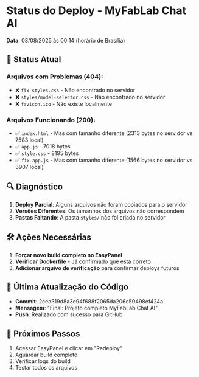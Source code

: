 # Status do Deploy - MyFabLab Chat AI

**Data**: 03/08/2025 às 00:14 (horário de Brasília)

## 🚨 Status Atual

### Arquivos com Problemas (404):
- ❌ `fix-styles.css` - Não encontrado no servidor
- ❌ `styles/model-selector.css` - Não encontrado no servidor
- ❌ `favicon.ico` - Não existe localmente

### Arquivos Funcionando (200):
- ✅ `index.html` - Mas com tamanho diferente (2313 bytes no servidor vs 7583 local)
- ✅ `app.js` - 7018 bytes
- ✅ `style.css` - 8195 bytes
- ✅ `fix-app.js` - Mas com tamanho diferente (1566 bytes no servidor vs 3907 local)

## 🔍 Diagnóstico

1. **Deploy Parcial**: Alguns arquivos não foram copiados para o servidor
2. **Versões Diferentes**: Os tamanhos dos arquivos não correspondem
3. **Pastas Faltando**: A pasta `styles/` não foi criada no servidor

## 🛠️ Ações Necessárias

1. **Forçar novo build completo no EasyPanel**
2. **Verificar Dockerfile** - Já confirmado que está correto
3. **Adicionar arquivo de verificação** para confirmar deploys futuros

## 📝 Última Atualização do Código

- **Commit**: 2cea319d8a3e94f688f2065da206c50498ef424a
- **Mensagem**: "Final: Projeto completo MyFabLab Chat AI"
- **Push**: Realizado com sucesso para GitHub

## 🚀 Próximos Passos

1. Acessar EasyPanel e clicar em "Redeploy"
2. Aguardar build completo
3. Verificar logs do build
4. Testar todos os arquivos